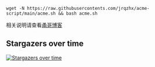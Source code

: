 
```
wget -N https://raw.githubusercontents.com/jrqzhx/acme-script/main/acme.sh && bash acme.sh
```

相关说明请查看[甬哥博客](https://ygkkk.blogspot.com/2022/03/githubacmeshipstandalonedns.html)


## Stargazers over time

[![Stargazers over time](https://starchart.cc/kkkyg/acme-script.svg)](https://starchart.cc/kkkyg/acme-script)
